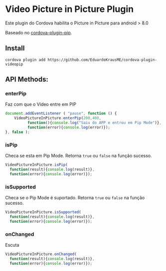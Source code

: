 # Video Picture in Picture Plugin

Este plugin do Cordova habilita o Picture in Picture para android > 8.0

Baseado no [cordova-plugin-pip](https://www.npmjs.com/package/cordova-plugin-pip). 

## Install
```
cordova plugin add https://github.com/EduardoKrausME/cordova-plugin-videopip
```

## API Methods:

### enterPip

Faz com que o Vídeo entre em PIP 

```javascript
document.addEventListener ( "pause", function () {
    VideoPictureInPicture.enterPip(200,400,
          function(){console.log("Saiu do APP e entrou em Pip Mode")},
          function(error){console.log(error)});
}, false );
```
    
### isPip

Checa se esta em Pip Mode. Retorna ``true`` ou ``false`` na função sucesso.

```javascript
VideoPictureInPicture.isPip(
  function(result){console.log(result)},
  function(error){console.log(error)});
```

### isSupported

Checa se o Pip Mode é suportado. Retorna ``true`` ou ``false`` na função sucesso.

```javascript
VideoPictureInPicture.isSupported(
  function(result){console.log(result)},
  function(error){console.log(error)});
```

### onChanged

Escuta 

```javascript
VideoPictureInPicture.onChanged(
  function(result){console.log(result)},
  function(error){console.log(error)});
```

